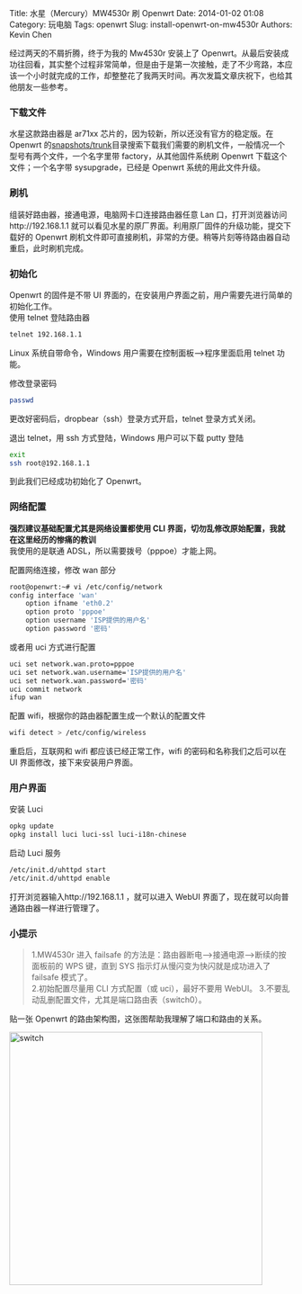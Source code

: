 Title: 水星（Mercury）MW4530r 刷 Openwrt
Date: 2014-01-02 01:08
Category: 玩电脑
Tags: openwrt
Slug: install-openwrt-on-mw4530r
Authors: Kevin Chen

经过两天的不屑折腾，终于为我的 Mw4530r 安装上了 Openwrt。从最后安装成功往回看，其实整个过程非常简单，但是由于是第一次接触，走了不少弯路，本应该一个小时就完成的工作，却整整花了我两天时间。再次发篇文章庆祝下，也给其他朋友一些参考。

### 下载文件

水星这款路由器是 ar71xx 芯片的，因为较新，所以还没有官方的稳定版。在 Openwrt 的[snapshots/trunk][1]目录搜索下载我们需要的刷机文件，一般情况一个型号有两个文件，一个名字里带 factory，从其他固件系统刷 Openwrt 下载这个文件；一个名字带 sysupgrade，已经是 Openwrt 系统的用此文件升级。

### 刷机

组装好路由器，接通电源，电脑网卡口连接路由器任意 Lan 口，打开浏览器访问http://192.168.1.1 就可以看见水星的原厂界面。利用原厂固件的升级功能，提交下载好的 Openwrt 刷机文件即可直接刷机，非常的方便。稍等片刻等待路由器自动重启，此时刷机完成。

### 初始化

Openwrt 的固件是不带 UI 界面的，在安装用户界面之前，用户需要先进行简单的初始化工作。  
使用 telnet 登陆路由器

```bash
telnet 192.168.1.1
```

Linux 系统自带命令，Windows 用户需要在控制面板-->程序里面启用 telnet 功能。

修改登录密码

```bash
passwd
```

更改好密码后，dropbear（ssh）登录方式开启，telnet 登录方式关闭。

退出 telnet，用 ssh 方式登陆，Windows 用户可以下载 putty 登陆

```bash
exit
ssh root@192.168.1.1
```

到此我们已经成功初始化了 Openwrt。

### 网络配置

**强烈建议基础配置尤其是网络设置都使用 CLI 界面，切勿乱修改原始配置，我就在这里经历的惨痛的教训**  
我使用的是联通 ADSL，所以需要拨号（pppoe）才能上网。

配置网络连接，修改 wan 部分

```bash
root@openwrt:~# vi /etc/config/network
config interface 'wan'
	option ifname 'eth0.2'
	option proto 'pppoe'
	option username 'ISP提供的用户名'
	option password '密码'
```

或者用 uci 方式进行配置

```bash
uci set network.wan.proto=pppoe
uci set network.wan.username='ISP提供的用户名'
uci set network.wan.password='密码'
uci commit network
ifup wan
```

配置 wifi，根据你的路由器配置生成一个默认的配置文件

```bash
wifi detect > /etc/config/wireless
```

重启后，互联网和 wifi 都应该已经正常工作，wifi 的密码和名称我们之后可以在 UI 界面修改，接下来安装用户界面。

### 用户界面

安装 Luci

```bash
opkg update
opkg install luci luci-ssl luci-i18n-chinese
```

启动 Luci 服务

```bash
/etc/init.d/uhttpd start
/etc/init.d/uhttpd enable
```

打开浏览器输入http://192.168.1.1 ，就可以进入 WebUI 界面了，现在就可以向普通路由器一样进行管理了。

### 小提示

> 1.MW4530r 进入 failsafe 的方法是：路由器断电-->接通电源-->断续的按面板前的 WPS 键，直到 SYS 指示灯从慢闪变为快闪就是成功进入了 failsafe 模式了。  
> 2.初始配置尽量用 CLI 方式配置（或 uci），最好不要用 WebUI。 3.不要乱动乱删配置文件，尤其是端口路由表（switch0）。

贴一张 Openwrt 的路由架构图，这张图帮助我理解了端口和路由的关系。

<img src="http://www.macfreek.nl/memory/images/Linksys_internals.png" title="switch" width="450" />

[1]: http://downloads.openwrt.org/snapshots/trunk/ar71xx/
